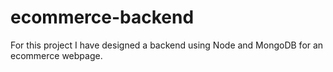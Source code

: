 # ecommerce-backend
For this project I have designed a backend using Node and MongoDB for an ecommerce webpage.
